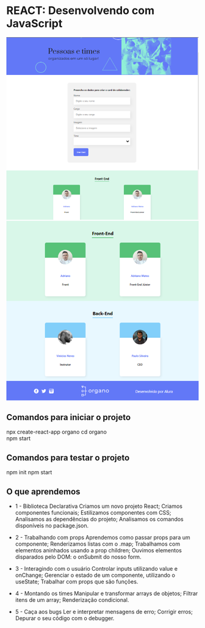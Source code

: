 # REACT: Desenvolvendo com JavaScript
<img src="https://github.com/adrianomatos/alura_react/blob/main/REACT1.png" alt="Print" />
<img src="https://github.com/adrianomatos/alura_react/blob/main/REACT2.png" alt="Print" />

## Comandos para iniciar o projeto
npx create-react-app organo
cd organo  
npm start

## Comandos para testar o projeto
npm init
npm start

## O que aprendemos
- 1 - Biblioteca Declarativa
Criamos um novo projeto React;
Criamos componentes funcionais;
Estilizamos componentes com CSS;
Analisamos as dependências do projeto;
Analisamos os comandos disponíveis no package.json.

- 2 - Trabalhando com props
Aprendemos como passar props para um componente;
Renderizamos listas com o .map;
Trabalhamos com elementos aninhados usando a prop children;
Ouvimos elementos disparados pelo DOM: o onSubmit do nosso form.

- 3 - Interagindo com o usuário
Controlar inputs utilizando value e onChange;
Gerenciar o estado de um componente, utilizando o useState;
Trabalhar com props que são funções.

- 4 - Montando os times
Manipular e transformar arrays de objetos;
Filtrar itens de um array;
Renderização condicional.

- 5 - Caça aos bugs
Ler e interpretar mensagens de erro;
Corrigir erros;
Depurar o seu código com o debugger.
